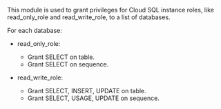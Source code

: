 This module is used to grant privileges for Cloud SQL instance roles, like
read_only_role and read_write_role, to a list of databases.

For each database:
  - read_only_role:
    - Grant SELECT on table.
    - Grant SELECT on sequence.

  - read_write_role:
    - Grant SELECT, INSERT, UPDATE on table.
    - Grant SELECT, USAGE, UPDATE on sequence.
